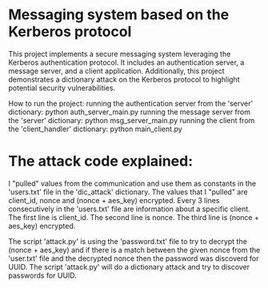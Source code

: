 # Messaging system based on the Kerberos protocol

This project implements a secure messaging system leveraging the Kerberos authentication protocol. It includes an authentication server, a message server, and a client application. Additionally, this project demonstrates a dictionary attack on the Kerberos protocol to highlight potential security vulnerabilities.

How to run the project:
    running the authentication server from the 'server' dictionary:    python auth_server_main.py
    running the message server from the 'server' dictionary:           python msg_server_main.py
    running the client from the 'client_handler' dictionary:           python main_client.py

# The attack code explained:

I "pulled" values ​​from the communication and use them as constants in the 'users.txt' file in the 'dic_attack' dictionary.
The values that I "pulled" are client_id, nonce and (nonce + aes_key) encrypted.
Every 3 lines consecutively in the 'users.txt' file are information about a specific client.
The first line is client_id. The second line is nonce. The third line is (nonce + aes_key) encrypted.

The script 'attack.py' is using the 'password.txt' file to try to decrypt the (nonce + aes_key) and if there is a match between the 
given nonce from the 'user.txt' file and the decrypted nonce then the password was discoverd for UUID.
The script 'attack.py' will do a dictionary attack and try to discover passwords for UUID.
